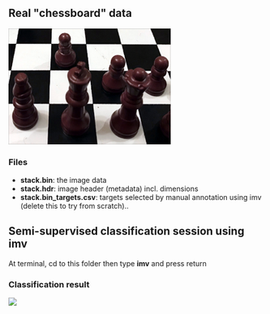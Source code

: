 ## Real "chessboard" data
<img src="stack.bin.png" width="320">

### Files
* **stack.bin**: the image data
* **stack.hdr**: image header (metadata) incl. dimensions
* **stack.bin_targets.csv**: targets selected by manual annotation using imv (delete this to try from scratch)..

## Semi-supervised classification session using imv
At terminal, cd to this folder then type **imv** and press return

### Classification result
<img src="stack.bin_kmeans.bin.png" width="640">
